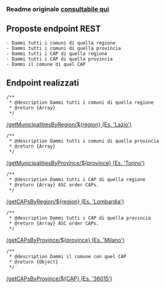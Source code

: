 ### Readme originale [consultabile qui](https://github.com/matteocontrini/comuni-json/blob/master/README.md)

## Proposte endpoint REST
```
- Dammi tutti i comuni di quella regione
- Dammi tutti i comuni di quella provincia
- Dammi tutti i CAP di quella regione
- Dammi tutti i CAP di quella provincia
- Dammi il comune di quel CAP
```

## Endpoint realizzati
```
/**
 * @description Dammi tutti i comuni di quella regione
 * @return {Array}
 */
```
[/getMunicipalitiesByRegion/${region} (Es. 'Lazio')](https://cranky-galileo-bb04a5.netlify.app/.netlify/functions/getMunicipalitiesByRegion/lazio)

```
/**
 * @description Dammi tutti i comuni di quella provincia
 * @return {Array}
 */
```
[/getMunicipalitiesByProvince/${province} (Es. 'Torino')](https://cranky-galileo-bb04a5.netlify.app/.netlify/functions/getMunicipalitiesByProvince/torino)

```
/**
 * @description Dammi tutti i CAP di quella regione
 * @return {Array} ASC order CAPs.
 */
```
[/getCAPsByRegion/${region} (Es. 'Lombardia')](https://cranky-galileo-bb04a5.netlify.app/.netlify/functions/getCAPsByRegion/lombardia)

```
/**
 * @description Dammi tutti i CAP di quella provincia
 * @return {Array} ASC order CAPs.
 */
```
[/getCAPsByProvince/${province} (Es. 'Milano')](https://cranky-galileo-bb04a5.netlify.app/.netlify/functions/getCAPsByProvince/milano)


```
/**
 * @description Dammi il comune con quel CAP
 * @return {Object}
 */
```
[/getCAPsByProvince/${CAP} (Es. '36015')](https://cranky-galileo-bb04a5.netlify.app/.netlify/functions/getMunicipalityByCAP/36015)